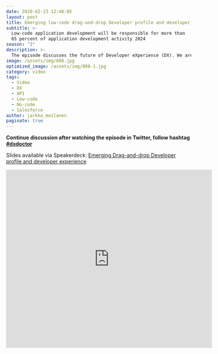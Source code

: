 ```yaml
---
date: 2020-02-23 12:48:05
layout: post
title: Emerging low-code drag-and-drop Developer profile and developer experience
subtitle: >- 
  Low-code application development will be responsible for more than 
  65 percent of application development activity 2024
season: "2"
description: >- 
  The episode discusses the future of Developer eXperience (DX). We are witnessing a change in application development. Traditional DX which is built to support developers working with code, APIs and code libraries will survive, but low-code application development will be responsible for more than 65% of application development activity by 2024. 
image: /assets/img/008.jpg
optimized_image: /assets/img/008-1.jpg
category: video
tags:
  - Video
  - DX
  - API
  - Low-code
  - No-code
  - Salesforce
author: jarkko_moilanen
paginate: true
---
```


<b>Continue discussion after watching the episode in Twitter, follow hashtag <a href="https://twitter.com/search?q=%23dxdoctor&src=typed_query">#dxdoctor</a></b> 

Slides available via Speakerdeck: <a href="https://speakerdeck.com/kyyberi/emerging-drag-and-drop-developer-profile-and-developer-experience"> Emerging Drag-and-drop Developer profile and developer experience </a>

<iframe width="560" height="485" src="https://www.youtube.com/embed/G7m6ICI_DzI" frameborder="0" allow="accelerometer; autoplay; encrypted-media; gyroscope; picture-in-picture" allowfullscreen></iframe>
